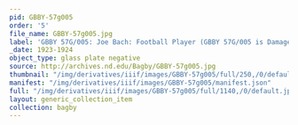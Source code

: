 ```yaml
---
pid: GBBY-57g005
order: '5'
file_name: GBBY-57g005.jpg
label: 'GBBY 57G/005: Joe Bach: Football Player (GBBY 57G/005 is Damaged) - 1923-1924'
_date: 1923-1924
object_type: glass plate negative
source: http://archives.nd.edu/Bagby/GBBY-57g005.jpg
thumbnail: "/img/derivatives/iiif/images/GBBY-57g005/full/250,/0/default.jpg"
manifest: "/img/derivatives/iiif/images/GBBY-57g005/manifest.json"
full: "/img/derivatives/iiif/images/GBBY-57g005/full/1140,/0/default.jpg"
layout: generic_collection_item
collection: bagby
---
```


